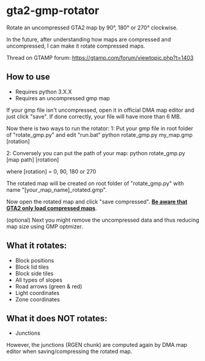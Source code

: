 # gta2-gmp-rotator
Rotate an uncompressed GTA2 map by 90°, 180° or 270° clockwise.

In the future, after understanding how maps are compressed and uncompressed, I can make it rotate compressed maps.

Thread on GTAMP forum: https://gtamp.com/forum/viewtopic.php?t=1403

##  How to use

- Requires python 3.X.X
- Requires an uncompressed gmp map

If your gmp file isn't uncompressed, open it in official DMA map editor and just click "save". If done correctly, your file will have more than 6 MB.

Now there is two ways to run the rotator:
1: Put your gmp file in root folder of "rotate_gmp.py" and edit "run.bat"
python rotate_gmp.py my_map.gmp [rotation]

2: Conversely you can put the path of your map:
python rotate_gmp.py [map path] [rotation]

where [rotation] = 0, 90, 180 or 270

The rotated map will be created on root folder of "rotate_gmp.py" with name "[your_map_name]_rotated.gmp".

Now open the rotated map and click "save compressed". <ins>**Be aware that GTA2 only load compressed maps**</ins>. 

(optional) Next you might remove the uncompressed data and thus reducing map size using GMP optmizer.

## What it rotates:

- Block positions
- Block lid tiles
- Block side tiles
- All types of slopes
- Road arrows (green & red)
- Light coordinates
- Zone coordinates

## What it does NOT rotates:
- Junctions

However, the junctions (RGEN chunk) are computed again by DMA map editor when saving/compressing the rotated map.
